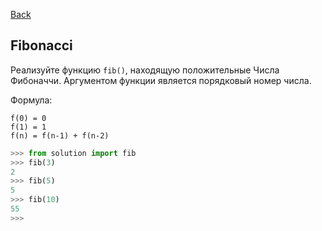 [Back](../README.md)

## Fibonacci

Реализуйте функцию `fib()`, находящую положительные Числа Фибоначчи.
Аргументом функции является порядковый номер числа.

Формула:
```commandline
f(0) = 0
f(1) = 1
f(n) = f(n-1) + f(n-2)
```

```python
>>> from solution import fib
>>> fib(3)
2
>>> fib(5)
5
>>> fib(10)
55
>>>
```
